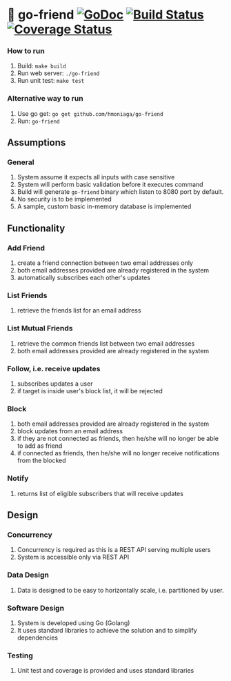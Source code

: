 # :two_men_holding_hands: go-friend [![GoDoc][doc-img]][doc] [![Build Status][ci-img]][ci] [![Coverage Status][cov-img]][cov]

### How to run
1. Build: `make build`
2. Run web server: `./go-friend`
3. Run unit test: `make test`

### Alternative way to run
1. Use go get: `go get github.com/hmoniaga/go-friend`
2. Run: `go-friend`

## Assumptions
### General
1. System assume it expects all inputs with case sensitive
2. System will perform basic validation before it executes command
3. Build will generate `go-friend` binary which listen to 8080 port by default.
4. No security is to be implemented
5. A sample, custom basic in-memory database is implemented

## Functionality

### Add Friend
1. create a friend connection between two email addresses only
2. both email addresses provided are already registered in the system
3. automatically subscribes each other's updates

### List Friends
1. retrieve the friends list for an email address

### List Mutual Friends
1. retrieve the common friends list between two email addresses
2. both email addresses provided are already registered in the system

### Follow, i.e. receive updates
1. subscribes updates a user
2. if target is inside user's block list, it will be rejected 

### Block
1. both email addresses provided are already registered in the system
2. block updates from an email address
3. if they are not connected as friends, then he/she will no longer be able to add as friend
4. if connected as friends, then he/she will no longer receive notifications from the blocked

### Notify
1. returns list of eligible subscribers that will receive updates

## Design
### Concurrency
1. Concurrency is required as this is a REST API serving multiple users
2. System is accessible only via REST API

### Data Design
1. Data is designed to be easy to horizontally scale, i.e. partitioned by user.

### Software Design
1. System is developed using Go (Golang)
2. It uses standard libraries to achieve the solution and to simplify dependencies

### Testing
1. Unit test and coverage is provided and uses standard libraries

[doc-img]: https://godoc.org/github.com/hmoniaga/go-friend?status.svg
[doc]: https://godoc.org/github.com/hmoniaga/go-friend
[ci-img]: https://travis-ci.org/hmoniaga/go-friend.svg?branch=master
[ci]: https://travis-ci.org/hmoniaga/go-friend
[cov-img]: https://codecov.io/gh/hmoniaga/go-friend/branch/master/graph/badge.svg
[cov]: https://codecov.io/gh/hmoniaga/go-friend